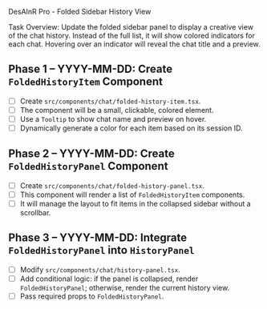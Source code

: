DesAInR Pro - Folded Sidebar History View

Task Overview:
Update the folded sidebar panel to display a creative view of the chat history. Instead of the full list, it will show colored indicators for each chat. Hovering over an indicator will reveal the chat title and a preview.

## Phase 1 – YYYY-MM-DD: Create `FoldedHistoryItem` Component
- [ ] Create `src/components/chat/folded-history-item.tsx`.
- [ ] The component will be a small, clickable, colored element.
- [ ] Use a `Tooltip` to show chat name and preview on hover.
- [ ] Dynamically generate a color for each item based on its session ID.

## Phase 2 – YYYY-MM-DD: Create `FoldedHistoryPanel` Component
- [ ] Create `src/components/chat/folded-history-panel.tsx`.
- [ ] This component will render a list of `FoldedHistoryItem` components.
- [ ] It will manage the layout to fit items in the collapsed sidebar without a scrollbar.

## Phase 3 – YYYY-MM-DD: Integrate `FoldedHistoryPanel` into `HistoryPanel`
- [ ] Modify `src/components/chat/history-panel.tsx`.
- [ ] Add conditional logic: if the panel is collapsed, render `FoldedHistoryPanel`; otherwise, render the current history view.
- [ ] Pass required props to `FoldedHistoryPanel`. 